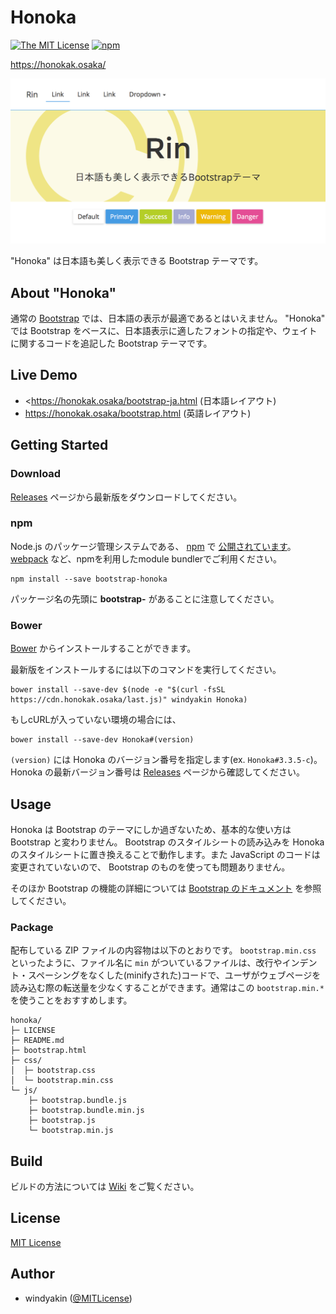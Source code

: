 # Honoka
[![The MIT License](https://img.shields.io/badge/license-MIT-blue.svg)](LICENSE)
[![npm](https://img.shields.io/npm/v/bootstrap-honoka.svg)](https://www.npmjs.com/package/bootstrap-honoka)


<https://honokak.osaka/>

[![Honoka](https://raw.githubusercontent.com/windyakin/Honoka/master/docs/assets/img/sample.png)](https://honokak.osaka/)

"Honoka" は日本語も美しく表示できる Bootstrap テーマです。

## About "Honoka"

通常の [Bootstrap](http://getbootstrap.com/) では、日本語の表示が最適であるとはいえません。 "Honoka" では Bootstrap をベースに、日本語表示に適したフォントの指定や、ウェイトに関するコードを追記した Bootstrap テーマです。

## Live Demo

* <https://honokak.osaka/bootstrap-ja.html (日本語レイアウト)
* <https://honokak.osaka/bootstrap.html> (英語レイアウト)

## Getting Started

### Download

[Releases](https://github.com/windyakin/Honoka/releases) ページから最新版をダウンロードしてください。

### npm

Node.js のパッケージ管理システムである、 [npm](https://npmjs.com) で [公開されています](https://www.npmjs.com/package/bootstrap-honoka)。 [webpack](https://webpack.js.org/) など、npmを利用したmodule bundlerでご利用ください。

```
npm install --save bootstrap-honoka
```

パッケージ名の先頭に **bootstrap-** があることに注意してください。

### Bower

[Bower](http://bower.io/) からインストールすることができます。

最新版をインストールするには以下のコマンドを実行してください。

```
bower install --save-dev $(node -e "$(curl -fsSL https://cdn.honokak.osaka/last.js)" windyakin Honoka)
```

もしcURLが入っていない環境の場合には、

```
bower install --save-dev Honoka#(version)
```

`(version)` には Honoka のバージョン番号を指定します(ex. `Honoka#3.3.5-c`)。 Honoka の最新バージョン番号は [Releases](https://github.com/windyakin/Honoka/releases) ページから確認してください。

## Usage

Honoka は Bootstrap のテーマにしか過ぎないため、基本的な使い方は Bootstrap と変わりません。  Bootstrap のスタイルシートの読み込みを Honoka のスタイルシートに置き換えることで動作します。また JavaScript のコードは変更されていないので、 Bootstrap のものを使っても問題ありません。

そのほか Bootstrap の機能の詳細については [Bootstrap のドキュメント](https://getbootstrap.com/docs/4.1/getting-started/introduction/) を参照してください。

### Package

配布している ZIP ファイルの内容物は以下のとおりです。 `bootstrap.min.css` といったように、ファイル名に `min` がついているファイルは、改行やインデント・スペーシングをなくした(minifyされた)コードで、ユーザがウェブページを読み込む際の転送量を少なくすることができます。通常はこの `bootstrap.min.*` を使うことをおすすめします。

```
honoka/
├─ LICENSE
├─ README.md
├─ bootstrap.html
├─ css/
│  ├─ bootstrap.css
│  └─ bootstrap.min.css
└─ js/
    ├─ bootstrap.bundle.js
    ├─ bootstrap.bundle.min.js
    ├─ bootstrap.js
    └─ bootstrap.min.js
```

## Build

ビルドの方法については [Wiki](https://github.com/windyakin/Honoka/wiki) をご覧ください。

## License

[MIT License](LICENSE)

## Author

* windyakin ([@MITLicense](https://twitter.com/MITLicense))
